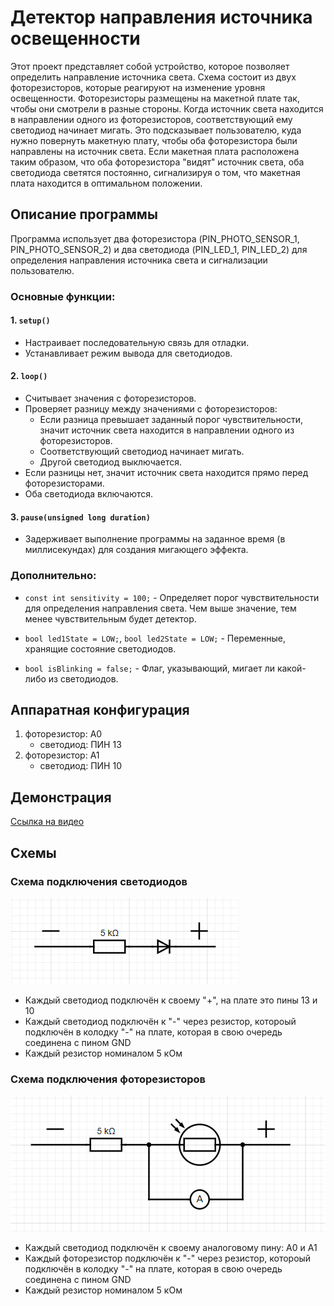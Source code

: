 # Детектор направления источника освещенности

Этот проект представляет собой устройство, которое позволяет определить направление источника света. 
Схема состоит из двух фоторезисторов, которые реагируют на изменение уровня освещенности. Фоторезисторы размещены на макетной плате так, чтобы они смотрели в разные стороны. 
Когда источник света находится в направлении одного из фоторезисторов, соответствующий ему светодиод начинает мигать. Это подсказывает пользователю, куда нужно повернуть макетную плату, чтобы оба фоторезистора были направлены на источник света. 
Если макетная плата расположена таким образом, что оба фоторезистора "видят" источник света, оба светодиода светятся постоянно, сигнализируя о том, что макетная плата находится в оптимальном положении.


## Описание программы
Программа использует два фоторезистора (PIN_PHOTO_SENSOR_1, PIN_PHOTO_SENSOR_2) и два светодиода (PIN_LED_1, PIN_LED_2) для определения направления источника света и сигнализации пользователю. 

### Основные функции:

#### 1.  `setup()`
  * Настраивает последовательную связь для отладки.
  * Устанавливает режим вывода для светодиодов.

#### 2.  `loop()`
  * Считывает значения с фоторезисторов.
  * Проверяет разницу между значениями с фоторезисторов:
      * Если разница превышает заданный порог чувствительности, значит источник света находится в направлении одного из фоторезисторов.
      * Соответствующий светодиод начинает мигать.
      * Другой светодиод выключается.
  * Если разницы нет, значит источник света находится прямо перед фоторезисторами.
  * Оба светодиода включаются.

#### 3.  `pause(unsigned long duration)`
  * Задерживает выполнение программы на заданное время (в миллисекундах) для создания мигающего эффекта.

### Дополнительно:

* `const int sensitivity = 100;` - Определяет порог чувствительности для определения направления света. Чем выше значение, тем менее чувствительным будет детектор.

* `bool led1State = LOW;`, `bool led2State = LOW;` - Переменные, хранящие состояние светодиодов.

* `bool isBlinking = false;` - Флаг, указывающий, мигает ли какой-либо из светодиодов.

## Аппаратная конфигурация

1. фоторезистор: А0
    * светодиод: ПИН 13
2. фоторезистор: А1
    * светодиод: ПИН 10

## Демонстрация
[Ссылка на видео](https://disk.yandex.ru/i/4IuomVHQVWXiRA)

## Схемы
### Схема подключения светодиодов
![diod](img/diagram_diod.png)
*  Каждый светодиод подключён к своему "+", на плате это пины 13 и 10
*  Каждый светодиод подключён к "-" через резистор, котороый подключён в колодку "-" на плате, которая в свою очередь соединена с пином GND
*  Каждый резистор номиналом 5 кОм

### Схема подключения фоторезисторов
![photoresistor](img/diagram_photoresistor.png)
*  Каждый светодиод подключён к своему аналоговому пину: A0 и A1
*  Каждый фоторезистор подключён к "-" через резистор, котороый подключён в колодку "-" на плате, которая в свою очередь соединена с пином GND
*  Каждый резистор номиналом 5 кОм

